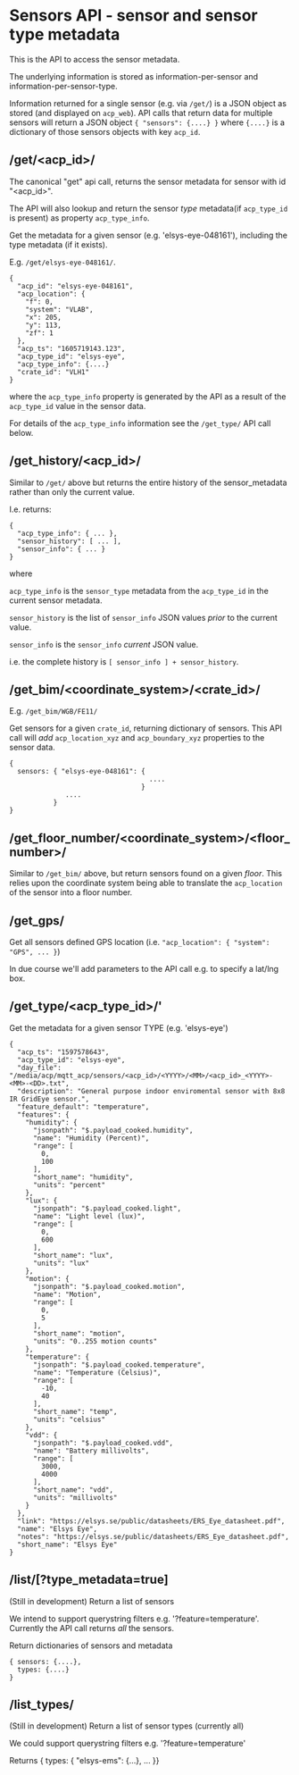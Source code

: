 # Sensors API - sensor and sensor type metadata

This is the API to access the sensor metadata.

The underlying information is stored as information-per-sensor and
information-per-sensor-type.

Information returned for a single sensor (e.g. via `/get/`) is a JSON object as stored (and displayed on `acp_web`). API calls that
return data for multiple sensors will return a JSON object `{ "sensors": {....} }` where `{....}` is a dictionary of those sensors objects
with key `acp_id`.

## /get/<acp_id>/

The canonical "get" api call, returns the sensor metadata for sensor with id "<acp_id>".

The API will also lookup and return the sensor *type* metadata(if `acp_type_id` is present) as property `acp_type_info`.

Get the metadata for a given sensor (e.g. 'elsys-eye-048161'), including the type metadata (if it exists).

E.g. `/get/elsys-eye-048161/`.

```
{
  "acp_id": "elsys-eye-048161",
  "acp_location": {
    "f": 0,
    "system": "VLAB",
    "x": 205,
    "y": 113,
    "zf": 1
  },
  "acp_ts": "1605719143.123",
  "acp_type_id": "elsys-eye",
  "acp_type_info": {....}
  "crate_id": "VLH1"
}
```
where the `acp_type_info` property is generated by the API as a result of the `acp_type_id` value in the sensor data.

For details of the `acp_type_info` information see the `/get_type/` API call below.

## /get_history/<acp_id>/

Similar to `/get/` above but returns the entire history of the sensor_metadata rather than only the current value.

I.e. returns:
```
{
  "acp_type_info": { ... },
  "sensor_history": [ ... ],
  "sensor_info": { ... }
}
```
where

`acp_type_info` is the `sensor_type` metadata from the `acp_type_id` in the current sensor metadata.

`sensor_history` is the list of `sensor_info` JSON values *prior* to the current value.

`sensor_info` is the `sensor_info` *current* JSON value.

i.e. the complete history is `[ sensor_info ] + sensor_history`.

## /get_bim/<coordinate_system>/<crate_id>/

E.g. `/get_bim/WGB/FE11/`

Get sensors for a given `crate_id`, returning dictionary of sensors. This API call will *add*
`acp_location_xyz` and `acp_boundary_xyz` properties to the sensor data.

```
{
  sensors: { "elsys-eye-048161": {
                                   ....
                                 }
              ....
           }
}
```

## /get_floor_number/<coordinate_system>/<floor_number>/

Similar to `/get_bim/` above, but return sensors found on a given *floor*. This relies upon the coordinate system being able
to translate the `acp_location` of the sensor into a floor number.

## /get_gps/

Get all sensors defined GPS location (i.e. `"acp_location": { "system": "GPS", ... }`)

In due course we'll add parameters to the API call e.g. to specify a lat/lng box.

## /get_type/<acp_type_id>/'

Get the metadata for a given sensor TYPE (e.g. 'elsys-eye')

```
{
  "acp_ts": "1597578643",
  "acp_type_id": "elsys-eye",
  "day_file": "/media/acp/mqtt_acp/sensors/<acp_id>/<YYYY>/<MM>/<acp_id>_<YYYY>-<MM>-<DD>.txt",
  "description": "General purpose indoor enviromental sensor with 8x8 IR GridEye sensor.",
  "feature_default": "temperature",
  "features": {
    "humidity": {
      "jsonpath": "$.payload_cooked.humidity",
      "name": "Humidity (Percent)",
      "range": [
        0,
        100
      ],
      "short_name": "humidity",
      "units": "percent"
    },
    "lux": {
      "jsonpath": "$.payload_cooked.light",
      "name": "Light level (lux)",
      "range": [
        0,
        600
      ],
      "short_name": "lux",
      "units": "lux"
    },
    "motion": {
      "jsonpath": "$.payload_cooked.motion",
      "name": "Motion",
      "range": [
        0,
        5
      ],
      "short_name": "motion",
      "units": "0..255 motion counts"
    },
    "temperature": {
      "jsonpath": "$.payload_cooked.temperature",
      "name": "Temperature (Celsius)",
      "range": [
        -10,
        40
      ],
      "short_name": "temp",
      "units": "celsius"
    },
    "vdd": {
      "jsonpath": "$.payload_cooked.vdd",
      "name": "Battery millivolts",
      "range": [
        3000,
        4000
      ],
      "short_name": "vdd",
      "units": "millivolts"
    }
  },
  "link": "https://elsys.se/public/datasheets/ERS_Eye_datasheet.pdf",
  "name": "Elsys Eye",
  "notes": "https://elsys.se/public/datasheets/ERS_Eye_datasheet.pdf",
  "short_name": "Elsys Eye"
}
```

## /list/[?type_metadata=true]

(Still in development) Return a list of sensors

We intend to support querystring filters e.g. '?feature=temperature'. Currently the API call returns *all* the sensors.

Return dictionaries of sensors and metadata

```
{ sensors: {....},
  types: {....}
}
```

## /list_types/

(Still in development) Return a list of sensor types (currently all)

We could support querystring filters e.g. '?feature=temperature'

Returns { types: { "elsys-ems": {...}, ... }}
